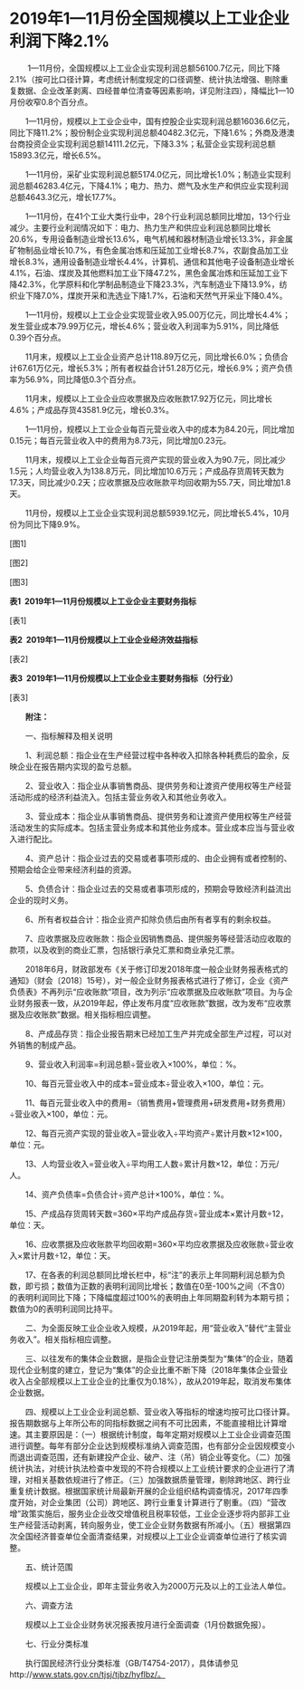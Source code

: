 # 2019年1—11月份全国规模以上工业企业利润下降2.1%

 　　1—11月份，全国规模以上工业企业实现利润总额56100.7亿元，同比下降2.1%（按可比口径计算，考虑统计制度规定的口径调整、统计执法增强、剔除重复数据、企业改革剥离、四经普单位清查等因素影响，详见附注四），降幅比1—10月份收窄0.8个百分点。

　　1—11月份，规模以上工业企业中，国有控股企业实现利润总额16036.6亿元，同比下降11.2%；股份制企业实现利润总额40482.3亿元，下降1.6%；外商及港澳台商投资企业实现利润总额14111.2亿元，下降3.3%；私营企业实现利润总额15893.3亿元，增长6.5%。

　　1—11月份，采矿业实现利润总额5174.0亿元，同比增长1.0%；制造业实现利润总额46283.4亿元，下降4.1%；电力、热力、燃气及水生产和供应业实现利润总额4643.3亿元，增长17.7%。

　　1—11月份，在41个工业大类行业中，28个行业利润总额同比增加，13个行业减少。主要行业利润情况如下：电力、热力生产和供应业利润总额同比增长20.6%，专用设备制造业增长13.6%，电气机械和器材制造业增长13.3%，非金属矿物制品业增长10.7%，有色金属冶炼和压延加工业增长8.7%，农副食品加工业增长8.3%，通用设备制造业增长4.4%，计算机、通信和其他电子设备制造业增长4.1%，石油、煤炭及其他燃料加工业下降47.2%，黑色金属冶炼和压延加工业下降42.3%，化学原料和化学制品制造业下降23.3%，汽车制造业下降13.9%，纺织业下降7.0%，煤炭开采和洗选业下降1.7%，石油和天然气开采业下降0.4%。

　　1—11月份，规模以上工业企业实现营业收入95.00万亿元，同比增长4.4%；发生营业成本79.99万亿元，增长4.6%；营业收入利润率为5.91%，同比降低0.39个百分点。

　　11月末，规模以上工业企业资产总计118.89万亿元，同比增长6.0%；负债合计67.61万亿元，增长5.3%；所有者权益合计51.28万亿元，增长6.9%；资产负债率为56.9%，同比降低0.3个百分点。

　　11月末，规模以上工业企业应收票据及应收账款17.92万亿元，同比增长4.6%；产成品存货43581.9亿元，增长0.3%。

　　1—11月份，规模以上工业企业每百元营业收入中的成本为84.20元，同比增加0.15元；每百元营业收入中的费用为8.73元，同比增加0.23元。

　　11月末，规模以上工业企业每百元资产实现的营业收入为90.7元，同比减少1.5元；人均营业收入为138.8万元，同比增加10.6万元；产成品存货周转天数为17.3天，同比减少0.2天；应收票据及应收账款平均回收期为55.7天，同比增加1.8天。

　　11月份，规模以上工业企业实现利润总额5939.1亿元，同比增长5.4%，10月份为同比下降9.9%。

\[图1\]

\[图2\]

\[图3\]

**表****1  2019****年****1****—****11****月份规模以上工业企业主要财务指标**

\[表1\]

**表****2  2019****年****1****—****11****月份规模以上工业企业经济效益指标**

\[表2\]

**表****3  2019****年****1****—****11****月份规模以上工业企业主要财务指标（分行业）**

\[表3\]

　　**附注：**

　　一、指标解释及相关说明

　　1、利润总额：指企业在生产经营过程中各种收入扣除各种耗费后的盈余，反映企业在报告期内实现的盈亏总额。

　　2、营业收入：指企业从事销售商品、提供劳务和让渡资产使用权等生产经营活动形成的经济利益流入。包括主营业务收入和其他业务收入。

　　3、营业成本：指企业从事销售商品、提供劳务和让渡资产使用权等生产经营活动发生的实际成本。包括主营业务成本和其他业务成本。营业成本应当与营业收入进行配比。

　　4、资产总计：指企业过去的交易或者事项形成的、由企业拥有或者控制的、预期会给企业带来经济利益的资源。

　　5、负债合计：指企业过去的交易或者事项形成的，预期会导致经济利益流出企业的现时义务。

　　6、所有者权益合计：指企业资产扣除负债后由所有者享有的剩余权益。

　　7、应收票据及应收账款：指企业因销售商品、提供服务等经营活动应收取的款项，以及收到的商业汇票，包括银行承兑汇票和商业承兑汇票。

　　2018年6月，财政部发布《关于修订印发2018年度一般企业财务报表格式的通知》（财会〔2018〕15号），对一般企业财务报表格式进行了修订，企业《资产负债表》不再列示“应收账款”项目，改为列示“应收票据及应收账款”项目。为与企业财务报表一致，从2019年起，停止发布月度“应收账款”数据，改为发布“应收票据及应收账款”数据。相关指标相应调整。

　　8、产成品存货：指企业报告期末已经加工生产并完成全部生产过程，可以对外销售的制成产品。

　　9、营业收入利润率\=利润总额÷营业收入×100%，单位：%。

　　10、每百元营业收入中的成本\=营业成本÷营业收入×100，单位：元。

　　11、每百元营业收入中的费用\=（销售费用+管理费用+研发费用+财务费用）÷营业收入×100，单位：元。

　　12、每百元资产实现的营业收入\=营业收入÷平均资产÷累计月数×12×100，单位：元。

　　13、人均营业收入\=营业收入÷平均用工人数÷累计月数×12，单位：万元/人。

　　14、资产负债率\=负债合计÷资产总计×100%，单位：%。

　　15、产成品存货周转天数\=360×平均产成品存货÷营业成本×累计月数÷12，单位：天。

　　16、应收票据及应收账款平均回收期\=360×平均应收票据及应收账款÷营业收入×累计月数÷12，单位：天。

　　17、在各表的利润总额同比增长栏中，标“注”的表示上年同期利润总额为负数，即亏损；数值为正数的表明利润同比增长；数值在0至\-100%之间（不含0）的表明利润同比下降；下降幅度超过100%的表明由上年同期盈利转为本期亏损；数值为0的表明利润同比持平。

　　二、为全面反映工业企业收入规模，从2019年起，用“营业收入”替代“主营业务收入”。相关指标相应调整。

　　三、以往发布的集体企业数据，是指企业登记注册类型为“集体”的企业，随着现代企业制度的建立，登记为“集体”的企业比重不断下降（2018年集体企业营业收入占全部规模以上工业企业的比重仅为0.18%），故从2019年起，取消发布集体企业数据。

　　四、规模以上工业企业利润总额、营业收入等指标的增速均按可比口径计算。报告期数据与上年所公布的同指标数据之间有不可比因素，不能直接相比计算增速。其主要原因是：（一）根据统计制度，每年定期对规模以上工业企业调查范围进行调整。每年有部分企业达到规模标准纳入调查范围，也有部分企业因规模变小而退出调查范围，还有新建投产企业、破产、注（吊）销企业等变化。（二）加强统计执法，对统计执法检查中发现的不符合规模以上工业统计要求的企业进行了清理，对相关基数依规进行了修正。（三）加强数据质量管理，剔除跨地区、跨行业重复统计数据。根据国家统计局最新开展的企业组织结构调查情况，2017年四季度开始，对企业集团（公司）跨地区、跨行业重复计算进行了剔重。（四）“营改增”政策实施后，服务业企业改交增值税且税率较低，工业企业逐步将内部非工业生产经营活动剥离，转向服务业，使工业企业财务数据有所减小。（五）根据第四次全国经济普查单位全面清查结果，对规模以上工业企业调查单位进行了核实调整。

　　五、统计范围

　　规模以上工业企业，即年主营业务收入为2000万元及以上的工业法人单位。

　　六、调查方法

　　规模以上工业企业财务状况报表按月进行全面调查（1月份数据免报）。

　　七、行业分类标准

　　执行国民经济行业分类标准（GB/T4754-2017），具体请参见http://www.stats.gov.cn/tjsj/tjbz/hyflbz/。